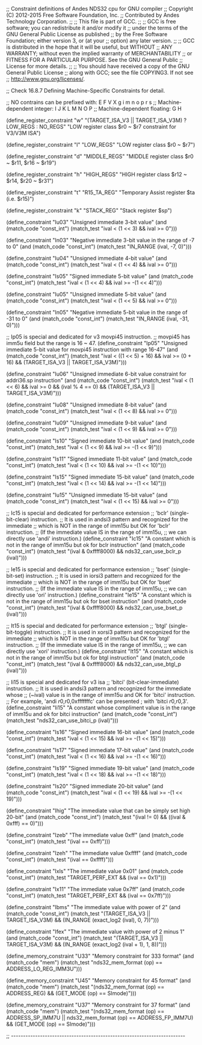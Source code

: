 ;; Constraint definitions of Andes NDS32 cpu for GNU compiler
;; Copyright (C) 2012-2015 Free Software Foundation, Inc.
;; Contributed by Andes Technology Corporation.
;;
;; This file is part of GCC.
;;
;; GCC is free software; you can redistribute it and/or modify it
;; under the terms of the GNU General Public License as published
;; by the Free Software Foundation; either version 3, or (at your
;; option) any later version.
;;
;; GCC is distributed in the hope that it will be useful, but WITHOUT
;; ANY WARRANTY; without even the implied warranty of MERCHANTABILITY
;; or FITNESS FOR A PARTICULAR PURPOSE.  See the GNU General Public
;; License for more details.
;;
;; You should have received a copy of the GNU General Public License
;; along with GCC; see the file COPYING3.  If not see
;; <http://www.gnu.org/licenses/>.

;; Check 16.8.7 Defining Machine-Specific Constraints for detail.

;; NO contrains can be prefixed with: E F V X g i m n o p r s
;; Machine-dependent integer: I J K L M N O P
;; Machine-dependent floating: G H


(define_register_constraint "w" "(TARGET_ISA_V3 || TARGET_ISA_V3M) ? LOW_REGS : NO_REGS"
  "LOW register class $r0 ~ $r7 constraint for V3/V3M ISA")

(define_register_constraint "l" "LOW_REGS"
  "LOW register class $r0 ~ $r7")

(define_register_constraint "d" "MIDDLE_REGS"
  "MIDDLE register class $r0 ~ $r11, $r16 ~ $r19")

(define_register_constraint "h" "HIGH_REGS"
  "HIGH register class $r12 ~ $r14, $r20 ~ $r31")


(define_register_constraint "t" "R15_TA_REG"
  "Temporary Assist register $ta (i.e. $r15)")

(define_register_constraint "k" "STACK_REG"
  "Stack register $sp")


(define_constraint "Iu03"
  "Unsigned immediate 3-bit value"
  (and (match_code "const_int")
       (match_test "ival < (1 << 3) && ival >= 0")))

(define_constraint "In03"
  "Negative immediate 3-bit value in the range of -7 to 0"
  (and (match_code "const_int")
       (match_test "IN_RANGE (ival, -7, 0)")))

(define_constraint "Iu04"
  "Unsigned immediate 4-bit value"
  (and (match_code "const_int")
       (match_test "ival < (1 << 4) && ival >= 0")))

(define_constraint "Is05"
  "Signed immediate 5-bit value"
  (and (match_code "const_int")
       (match_test "ival < (1 << 4) && ival >= -(1 << 4)")))

(define_constraint "Iu05"
  "Unsigned immediate 5-bit value"
  (and (match_code "const_int")
       (match_test "ival < (1 << 5) && ival >= 0")))

(define_constraint "In05"
  "Negative immediate 5-bit value in the range of -31 to 0"
  (and (match_code "const_int")
       (match_test "IN_RANGE (ival, -31, 0)")))

;; Ip05 is special and dedicated for v3 movpi45 instruction.
;; movpi45 has imm5u field but the range is 16 ~ 47.
(define_constraint "Ip05"
  "Unsigned immediate 5-bit value for movpi45 instruction with range 16-47"
  (and (match_code "const_int")
       (match_test "ival < ((1 << 5) + 16)
		    && ival >= (0 + 16)
		    && (TARGET_ISA_V3 || TARGET_ISA_V3M)")))

(define_constraint "Iu06"
  "Unsigned immediate 6-bit value constraint for addri36.sp instruction"
  (and (match_code "const_int")
       (match_test "ival < (1 << 6)
		    && ival >= 0
		    && (ival % 4 == 0)
		    && (TARGET_ISA_V3 || TARGET_ISA_V3M)")))

(define_constraint "Iu08"
  "Unsigned immediate 8-bit value"
  (and (match_code "const_int")
       (match_test "ival < (1 << 8) && ival >= 0")))

(define_constraint "Iu09"
  "Unsigned immediate 9-bit value"
  (and (match_code "const_int")
       (match_test "ival < (1 << 9) && ival >= 0")))


(define_constraint "Is10"
  "Signed immediate 10-bit value"
  (and (match_code "const_int")
       (match_test "ival < (1 << 9) && ival >= -(1 << 9)")))

(define_constraint "Is11"
  "Signed immediate 11-bit value"
  (and (match_code "const_int")
       (match_test "ival < (1 << 10) && ival >= -(1 << 10)")))


(define_constraint "Is15"
  "Signed immediate 15-bit value"
  (and (match_code "const_int")
       (match_test "ival < (1 << 14) && ival >= -(1 << 14)")))

(define_constraint "Iu15"
  "Unsigned immediate 15-bit value"
  (and (match_code "const_int")
       (match_test "ival < (1 << 15) && ival >= 0")))


;; Ic15 is special and dedicated for performance extension
;; 'bclr' (single-bit-clear) instruction.
;; It is used in andsi3 pattern and recognized for the immediate
;; which is NOT in the range of imm15u but OK for 'bclr' instruction.
;; (If the immediate value IS in the range of imm15u,
;;  we can directly use 'andi' instruction.)
(define_constraint "Ic15"
  "A constant which is not in the range of imm15u but ok for bclr instruction"
  (and (match_code "const_int")
       (match_test "(ival & 0xffff8000) && nds32_can_use_bclr_p (ival)")))

;; Ie15 is special and dedicated for performance extension
;; 'bset' (single-bit-set) instruction.
;; It is used in iorsi3 pattern and recognized for the immediate
;; which is NOT in the range of imm15u but OK for 'bset' instruction.
;; (If the immediate value IS in the range of imm15u,
;;  we can directly use 'ori' instruction.)
(define_constraint "Ie15"
  "A constant which is not in the range of imm15u but ok for bset instruction"
  (and (match_code "const_int")
       (match_test "(ival & 0xffff8000) && nds32_can_use_bset_p (ival)")))

;; It15 is special and dedicated for performance extension
;; 'btgl' (single-bit-toggle) instruction.
;; It is used in xorsi3 pattern and recognized for the immediate
;; which is NOT in the range of imm15u but OK for 'btgl' instruction.
;; (If the immediate value IS in the range of imm15u,
;;  we can directly use 'xori' instruction.)
(define_constraint "It15"
  "A constant which is not in the range of imm15u but ok for btgl instruction"
  (and (match_code "const_int")
       (match_test "(ival & 0xffff8000) && nds32_can_use_btgl_p (ival)")))


;; Ii15 is special and dedicated for v3 isa
;; 'bitci' (bit-clear-immediate) instruction.
;; It is used in andsi3 pattern and recognized for the immediate whose
;; (~ival) value is in the range of imm15u and OK for 'bitci' instruction.
;; For example, 'andi $r0,$r0,0xfffffffc' can be presented
;  with 'bitci $r0,$r0,3'.
(define_constraint "Ii15"
  "A constant whose compliment value is in the range of imm15u
   and ok for bitci instruction"
  (and (match_code "const_int")
       (match_test "nds32_can_use_bitci_p (ival)")))


(define_constraint "Is16"
  "Signed immediate 16-bit value"
  (and (match_code "const_int")
       (match_test "ival < (1 << 15) && ival >= -(1 << 15)")))

(define_constraint "Is17"
  "Signed immediate 17-bit value"
  (and (match_code "const_int")
       (match_test "ival < (1 << 16) && ival >= -(1 << 16)")))


(define_constraint "Is19"
  "Signed immediate 19-bit value"
  (and (match_code "const_int")
       (match_test "ival < (1 << 18) && ival >= -(1 << 18)")))


(define_constraint "Is20"
  "Signed immediate 20-bit value"
  (and (match_code "const_int")
       (match_test "ival < (1 << 19) && ival >= -(1 << 19)")))


(define_constraint "Ihig"
  "The immediate value that can be simply set high 20-bit"
  (and (match_code "const_int")
       (match_test "(ival != 0) && ((ival & 0xfff) == 0)")))

(define_constraint "Izeb"
  "The immediate value 0xff"
  (and (match_code "const_int")
       (match_test "(ival == 0xff)")))

(define_constraint "Izeh"
  "The immediate value 0xffff"
  (and (match_code "const_int")
       (match_test "(ival == 0xffff)")))

(define_constraint "Ixls"
  "The immediate value 0x01"
  (and (match_code "const_int")
       (match_test "TARGET_PERF_EXT && (ival == 0x1)")))

(define_constraint "Ix11"
  "The immediate value 0x7ff"
  (and (match_code "const_int")
       (match_test "TARGET_PERF_EXT && (ival == 0x7ff)")))

(define_constraint "Ibms"
  "The immediate value with power of 2"
  (and (match_code "const_int")
       (match_test "(TARGET_ISA_V3 || TARGET_ISA_V3M)
		    && (IN_RANGE (exact_log2 (ival), 0, 7))")))

(define_constraint "Ifex"
  "The immediate value with power of 2 minus 1"
  (and (match_code "const_int")
       (match_test "(TARGET_ISA_V3 || TARGET_ISA_V3M)
		    && (IN_RANGE (exact_log2 (ival + 1), 1, 8))")))


(define_memory_constraint "U33"
  "Memory constraint for 333 format"
  (and (match_code "mem")
       (match_test "nds32_mem_format (op) == ADDRESS_LO_REG_IMM3U")))

(define_memory_constraint "U45"
  "Memory constraint for 45 format"
  (and (match_code "mem")
       (match_test "(nds32_mem_format (op) == ADDRESS_REG)
		    && (GET_MODE (op) == SImode)")))

(define_memory_constraint "U37"
  "Memory constraint for 37 format"
  (and (match_code "mem")
       (match_test "(nds32_mem_format (op) == ADDRESS_SP_IMM7U
		    || nds32_mem_format (op) == ADDRESS_FP_IMM7U)
		    && (GET_MODE (op) == SImode)")))

;; ------------------------------------------------------------------------
